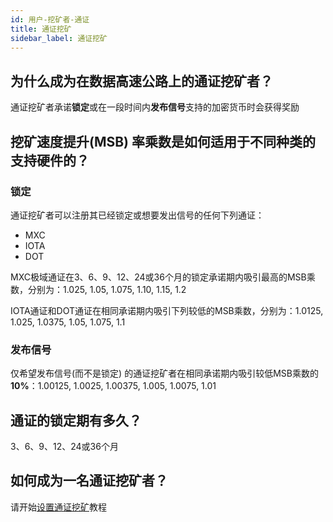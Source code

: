 ```yaml
---
id: 用户-挖矿者-通证
title: 通证挖矿
sidebar_label: 通证挖矿
---
```


## 为什么成为在数据高速公路上的通证挖矿者？

通证挖矿者承诺**锁定**或在一段时间内**发布信号**支持的加密货币时会获得奖励

## 挖矿速度提升(MSB) 率乘数是如何适用于不同种类的支持硬件的？

### 锁定

通证挖矿者可以注册其已经锁定或想要发出信号的任何下列通证：
* MXC
* IOTA
* DOT

MXC极域通证在3、6、9、12、24或36个月的锁定承诺期内吸引最高的MSB乘数，分别为：1.025, 1.05, 1.075, 1.10, 1.15, 1.2

IOTA通证和DOT通证在相同承诺期内吸引下列较低的MSB乘数，分别为：1.0125, 1.025, 1.0375, 1.05, 1.075, 1.1

### 发布信号

仅希望发布信号(而不是锁定) 的通证挖矿者在相同承诺期内吸引较低MSB乘数的**10%**：1.00125, 1.0025, 1.00375, 1.005, 1.0075, 1.01

## 通证的锁定期有多久？

3、6、9、12、24或36个月

## 如何成为一名通证挖矿者？

请开始<a href="../tutorials/tutorials-mining-token-setup" class="pretty-link pretty-link-colored">设置通证挖矿</a>教程
